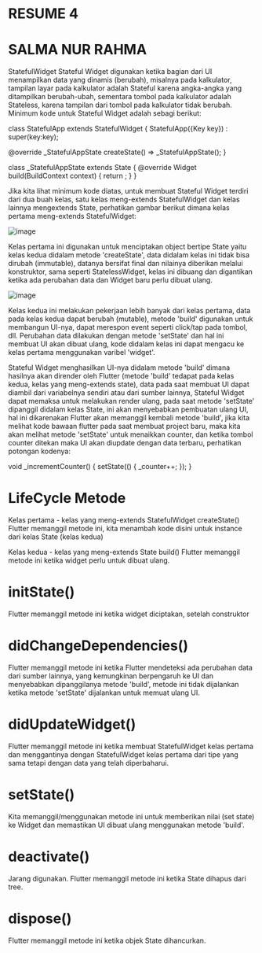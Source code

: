 # RESUME 4 #
# SALMA NUR RAHMA #

StatefulWidget
Stateful Widget digunakan ketika bagian dari UI menampilkan data yang dinamis (berubah), misalnya pada kalkulator, tampilan layar pada kalkulator adalah Stateful karena angka-angka yang ditampilkan berubah-ubah, sementara tombol pada kalkulator adalah Stateless, karena tampilan dari tombol pada kalkulator tidak berubah. Minimum kode untuk Stateful Widget adalah sebagi berikut:


class StatefulApp extends StatefulWidget {
  StatefulApp({Key key}) : super(key:key);
  
  @override
  _StatefulAppState createState() => _StatefulAppState();
}

class _StatefulAppState extends State<StatefulApp> {
  @override
  Widget build(BuildContext context) {
    return <kode widget disini>;
  }
}

Jika kita lihat minimum kode diatas, untuk membuat Stateful Widget terdiri dari dua buah kelas, satu kelas meng-extends StatefulWidget dan kelas lainnya mengextends State, perhatikan gambar berikut dimana kelas pertama meng-extends StatefulWidget:

![image](https://user-images.githubusercontent.com/99798368/157219505-0ed8ae95-bbfd-4bc5-b705-60b41b210dbc.png)

  Kelas pertama ini digunakan untuk menciptakan object bertipe State yaitu kelas kedua didalam metode 'createState', data didalam kelas ini tidak bisa dirubah (immutable), datanya bersifat final dan nilainya diberikan melalui konstruktor, sama seperti StatelessWidget, kelas ini dibuang dan digantikan ketika ada perubahan data dan Widget baru perlu dibuat ulang.


![image](https://user-images.githubusercontent.com/99798368/157219729-bc592124-2a6b-42a4-a2f3-9f44f3505db4.png)

  Kelas kedua ini melakukan pekerjaan lebih banyak dari kelas pertama, data pada kelas kedua dapat berubah (mutable), metode 'build' digunakan untuk membangun UI-nya, dapat merespon event seperti click/tap pada tombol, dll. Perubahan data dilakukan dengan metode 'setState' dan hal ini membuat UI akan dibuat ulang, kode didalam kelas ini dapat mengacu ke kelas pertama menggunakan varibel 'widget'.

Stateful Widget menghasilkan UI-nya didalam metode 'build' dimana hasilnya akan dirender oleh Flutter (metode 'build' tedapat pada kelas kedua, kelas yang meng-extends state), data pada saat membuat UI dapat diambil dari variabelnya sendiri atau dari sumber lainnya, Stateful Widget dapat memaksa untuk melakukan render ulang, pada saat metode 'setState' dipanggil didalam kelas State, ini akan menyebabkan pembuatan ulang UI, hal ini dikarenakan Flutter akan memanggil kembali metode 'build', jika kita melihat kode bawaan flutter pada saat membuat project baru, maka kita akan melihat metode 'setState' untuk menaikkan counter, dan ketika tombol counter ditekan maka UI akan diupdate dengan data terbaru, perhatikan potongan kodenya:


void _incrementCounter() {
  setState(() {
    _counter++;
  });
}

# LifeCycle Metode #
Kelas pertama - kelas yang meng-extends StatefulWidget
createState()
Flutter memanggil metode ini, kita menambah kode disini untuk instance dari kelas State (kelas kedua)

Kelas kedua - kelas yang meng-extends State
build()
Flutter memanggil metode ini ketika widget perlu untuk dibuat ulang.

# initState() #
Flutter memanggil metode ini ketika widget diciptakan, setelah construktor

# didChangeDependencies() #
Flutter memanggil metode ini ketika Flutter mendeteksi ada perubahan data dari sumber lainnya, yang kemungkinan berpengaruh ke UI dan menyebabkan dipanggilanya metode 'build', metode ini tidak dijalankan ketika metode 'setState' dijalankan untuk memuat ulang UI.

# didUpdateWidget() #
Flutter memanggil metode ini ketika membuat StatefulWidget kelas pertama dan menggantinya dengan StatefulWidget kelas pertama dari tipe yang sama tetapi dengan data yang telah diperbaharui.

# setState() #
Kita memanggil/menggunakan metode ini untuk memberikan nilai (set state) ke Widget dan memastikan UI dibuat ulang menggunakan metode 'build'.

# deactivate() #
Jarang digunakan. Flutter memanggil metode ini ketika State dihapus dari tree.

# dispose() #
Flutter memanggil metode ini ketika objek State dihancurkan.

  

